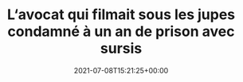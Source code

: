 ---
title: L‘avocat qui filmait sous les jupes condamné à un an de prison avec sursis
date: 2021-07-08T15:21:25+00:00
concerned:
  - joseph-hazan
press:
  title: Le Parisien
  url: https://www.leparisien.fr/faits-divers/paris-lavocat-qui-filmait-sous-les-jupes-condamne-a-un-an-de-prison-avec-sursis-08-07-2021-PIELYRS3OZH37FKSJG3SWY2KFQ.php
---